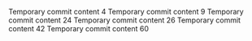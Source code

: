 Temporary commit content 4
Temporary commit content 9
Temporary commit content 24
Temporary commit content 26
Temporary commit content 42
Temporary commit content 60
